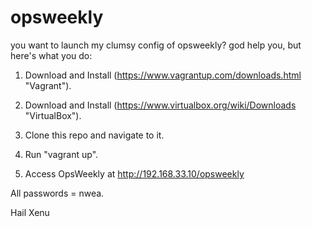 # opsweekly

you want to launch my clumsy config of opsweekly? god help you, but here's what you do:

1. Download and Install (https://www.vagrantup.com/downloads.html "Vagrant").

2. Download and Install (https://www.virtualbox.org/wiki/Downloads "VirtualBox").

3. Clone this repo and navigate to it.

4. Run "vagrant up".

5. Access OpsWeekly at http://192.168.33.10/opsweekly

All passwords = nwea.

Hail Xenu
